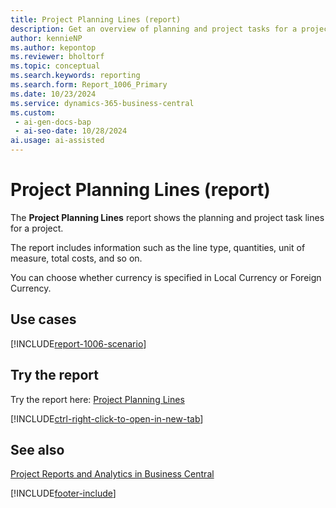 ```yaml
---
title: Project Planning Lines (report)
description: Get an overview of planning and project tasks for a project.
author: kennieNP
ms.author: kepontop
ms.reviewer: bholtorf
ms.topic: conceptual
ms.search.keywords: reporting
ms.search.form: Report_1006_Primary
ms.date: 10/23/2024
ms.service: dynamics-365-business-central
ms.custom:
 - ai-gen-docs-bap
 - ai-seo-date: 10/28/2024
ai.usage: ai-assisted
---
```


# Project Planning Lines (report)

The **Project Planning Lines** report shows the planning and project task lines for a project. 

The report includes information such as the line type, quantities, unit of measure, total costs, and so on.

You can choose whether currency is specified in Local Currency or Foreign Currency.

## Use cases

[!INCLUDE[report-1006-scenario](../includes/report-1006-scenario-include.md)]

<!-- 

Prompt

Below is a report in an ERP system. Provide 3-4 use cases for different personas working with projects

Format like this:    
  
As a <persona>, use the report to    
* use case 1  
* use case 2    

Do not capitalize the persona names. 

Do not start lines with "Use the data to"

## Report name
Project Planning Lines

## Report description
The *Project Planning Lines* report shows the different planning and project task lines for a project.
The report includes the line type, quantities, unit of measure, total costs, etc.

### What the report does

### Use cases
Get an overview of planning and project tasks for a project.

Please include your data sources and URLs

-->

## Try the report

Try the report here: [Project Planning Lines](https://businesscentral.dynamics.com?report=1006)

[!INCLUDE[ctrl-right-click-to-open-in-new-tab](../includes/ctrl-right-click-to-open-in-new-tab.md)]

## See also

[Project Reports and Analytics in Business Central](../project-reports.md)

[!INCLUDE[footer-include](../includes/footer-banner.md)]